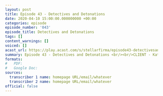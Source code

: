 ```yaml
---
layout: post
title: Episode 43 - Detectives and Detonations
date: 2020-04-10 15:00:00.000000000 +00:00
categories: episode
episode_number: '043'
episode_title: Detectives and Detonations
tags: []
content_warnings: []
voiced: []
acast_url: https://play.acast.com/s/stellarfirma/episode43-detectivesanddetonations
summary: Episode 43 - Detectives and Detonations <br/><br/>CLIENT - Kathbier Ninden, Office of Redundancy and Explosion Management <br/><br/>Kathbier, a Planetside Relations Programmer would like assistance with solar system-destroying explosions.
formats:
#   PDF: 
#   Google Doc: 
sources:
  transcriber 1 name: homepage URL/email/whatever
  transcriber 2 name: homepage URL/email/whatever
official: false
---
```


